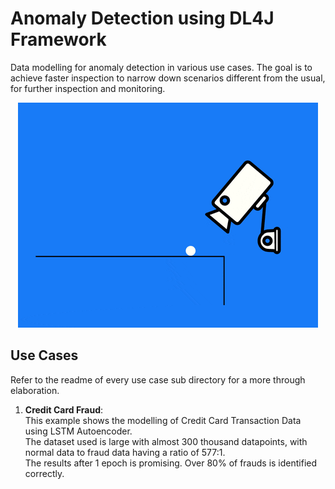 # Anomaly Detection using DL4J Framework

Data modelling for anomaly detection in various use cases.
The goal is to achieve faster inspection to narrow down scenarios different from the usual, for further inspection and monitoring.

<p align="center">
  <img src="metadata/gif/cctv.gif">
</p>

## Use Cases 

Refer to the readme of every use case sub directory for a more through elaboration. 

1. **Credit Card Fraud**:  
This example shows the modelling of Credit Card Transaction Data using LSTM Autoencoder.  
The dataset used is large with almost 300 thousand datapoints, with normal data to fraud data having a ratio of 577:1.  
The results after 1 epoch is promising. Over 80% of frauds is identified correctly. 
